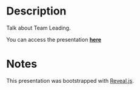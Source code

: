 # Description

Talk about Team Leading.

You can access the presentation **[here](https://matteodipaolo.github.io/ks-neural-networks/#/)**

# Notes

This presentation was bootstrapped with [Reveal.js](https://revealjs.com/#/).
